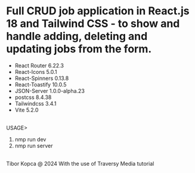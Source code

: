 # Full CRUD job application in React.js 18 and Tailwind CSS - to show and handle adding, deleting and updating jobs from the form.
<ul>
    <li>React Router 6.22.3</li>
    <li>React-Icons 5.0.1</li>
    <li>React-Spinners 0.13.8</li>
    <li>React-Toastify 10.0.5</li>
    <li>JSON-Server 1.0.0-alpha.23</li>
    <li>postcss 8.4.38</li>
    <li>Tailwindcss 3.4.1</li>
    <li>Vite 5.2.0</li>
</ul>

<br>
USAGE>
<ol>
    <li>nmp run dev</li>
    <li>nmp run server</li>
</ol>

<br>
Tibor Kopca @ 2024
With the use of Traversy Media tutorial